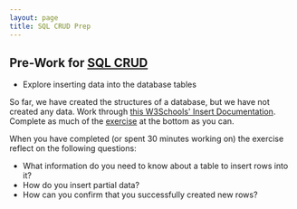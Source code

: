 ```yaml
---
layout: page
title: SQL CRUD Prep
---
```


## Pre-Work for [SQL CRUD](/module2/lessons/Week1/SQLCRUD)
* Explore inserting data into the database tables

So far, we have created the structures of a database, but we have not created any data.  Work through [this W3Schools' Insert Documentation](https://www.w3schools.com/sql/sql_insert.asp).  Complete as much of the [exercise](https://www.w3schools.com/sql/exercise.asp?filename=exercise_insert1) at the bottom as you can.

When you have completed (or spent 30 minutes working on) the exercise reflect on the following questions:
* What information do you need to know about a table to insert rows into it?
* How do you insert partial data?
* How can you confirm that you successfully created new rows?